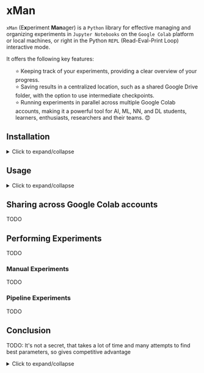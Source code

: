 # xMan

`xMan` (E**x**periment **Man**ager) is a `Python` library for effective managing and organizing experiments in `Jupyter Notebooks` on thе `Google Colab` platform or local machines, or right in the Python `REPL` (Read-Eval-Print Loop) interactive mode.

It offers the following key features:
<ul style="list-style-type: none;">
    <li>⭐ Keeping track of your experiments, providing a clear overview of your progress.</li>
    <li>⭐ Saving results in a centralized location, such as a shared Google Drive folder, with the option to use intermediate checkpoints.</li>
    <li>⭐ Running experiments in parallel across multiple Google Colab accounts, making it a powerful tool for AI, ML, NN, and DL students, learners, enthusiasts, researchers and their teams. 😍 </li>
</ul>


## Installation
<details><summary>Click to expand/collapse</summary>

The `xMan` library can be downloaded from the `GitHub` [repository](https://github.com/wolfhoundgelert/xman):

```commandline
!pip install git+https://github.com/wolfhoundgelert/xman.git
```
❗ Currently, it is not available on `PyPI` - please help me to get the `xman` repository name by leaving a comment with a [polite request to the administration of PyPI](https://github.com/pypi/support/issues/2738)

</details>


## Usage
<details><summary>Click to expand/collapse</summary>

Let's assume that we work in Google Colab and want our experiments to be saved in Google Drive folder, which we can share lately among other Google Colab (and related Google Drive) accounts - it will be useful if we work in a team or/and want to execute experiments in parallel under different Google Colab accounts.

We need to mount our Google Drive:
```python
from google.colab import drive
drive.mount('/content/drive')
```

Import xman library:
```python
from xman import xman
```

We can check our Google Drive directory:
```python
xman.dir_tree('./drive/MyDrive')
```

Create a folder for our experiments specifying the path, name and description:
```python
xman.make_proj('./drive/MyDrive/xman_exps', "My Proj Name", "My proj descr")
```

Or we can load already existed project:
```python
xman.load_proj('./drive/MyDrive/xman_exps')
```

Experiment is something we can "run" in a code (or in our life) with specified parameters. When we change parameters, we make a new experiment. Similar experiments combine into a group, that is defined by some aspect we examine with our experiments with different parameters.

Thereby, we need to create a new group of experiments:
```python
xman.make_group('My Group 1', 'My group 1 descr')
# or xman.proj.make_group('My Group 1', 'My group 1 descr')
```

When we have a group, we can populate it with specific experiments (exp - single, exps - plural):
```python
xman.make_exp(1, 'My Exp 1', 'My exp 1 descr')
# or xman.make_exp('My Group 1', 'My Exp 1', 'My exp 1 descr')
# or xman.proj.group(1).make_exp('My Group 1', 'My Exp 1', 'My exp 1 descr')
```

You can view the information about your proj, groups and exps:
```python
# Detailed info:
xman.info()  # for the entire project
# or xman.group(1).info()  # for a particular group
# or xman.exp(1, 1).info()  # for a particular exp

Output:
    Proj [EMPTY] My Proj Name - My proj descr    
    Resolution: -= auto status =-    
    
    Group 1 [EMPTY] My Group 1 - My group 1 descr    
        Resolution: -= auto status =-    
        
        Exp 1 [EMPTY] My Exp 1 - My exp 1 descr    
            Resolution: -= auto status =-

# Brief info:
xman.exp(1, 1)
# or xman.group
# or xman.proj

Output:
    Exp 1 [EMPTY] My Exp 1 - My exp 1 descr


Brief info contains: struct_type struct_num [STATUS] Struct_name - Struct_descr
```

As you probably already noticed:
1. `xman` API supports different styles:
    ```python
    # You can use chains of actions:
    xman.make_group(...).make_exp(...).set_pipeline().start().view_result()
    
    # Or work with objects:
    proj = xman.make_proj(...)  # or xman.load_proj(...) if proj already exist
    group = proj.make_group(...)  # or proj.group(num_or_name) if group already exist
    exp = group.make_exp(...)  # or group.exp(num_or_name) if exp alrady exists
    exp.start()
    exp.view_result()
    ```
2. Groups and exps can be reached by their nums and names (so, group names should be unique in the project, and exps names should be unique in a one particular group):
    ```python
    xman.group(1)  # or xman.group('My Group 1')
    xman.exp(1, 1)  # or xman.exp('My Group 1', 'My Exp 1') or combine nums and names
    ```
3. Main structures are `proj`, `group` and `exp`. Each of them contains a reach set of various API functionality. The most often usable methods are duplicated in `xman` itself, so you don't need to call `xman.proj.group(1)` or even `xman.proj.group(1).exp(1)` every time you want to get some group or exp, or other often usable API, just call:
   ```python
   xman.group(1)
   xman.exp(1, 1)
   
   # Use direct calls only for some specific methods and properties, e.g.:
   xman.proj.change_group_num(...)  # for changing group number
   xman.proj.move_exp(...)  # for moving exp in other group
   ```
   So, as you can see, you don't need to save links on your groups and experiments. You can get them whenever you want regardless of the `Google Colab` sessions and previously executed cells in your `Jupyter Notebook`, and they are reachable from `xman` itself: `xman.exp(1, 1)`.

</details>


## Sharing across Google Colab accounts

TODO


## Performing Experiments

TODO

### Manual Experiments

TODO

### Pipeline Experiments

TODO


## Conclusion

TODO: It's not a secret, that takes a lot of time and many attempts to find best parameters, so gives competitive advantage


<details><summary>Click to expand/collapse</summary>

   This is the content that will be hidden initially and can be toggled by clicking the summary above.
</details>